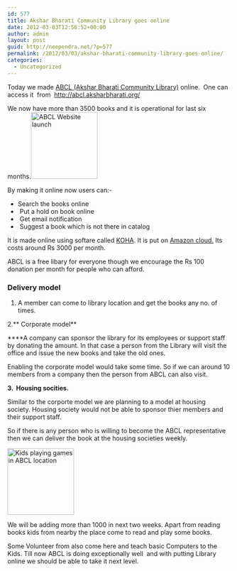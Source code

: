 ```yaml
---
id: 577
title: Akshar Bharati Community Library goes online
date: 2012-03-03T12:56:52+00:00
author: admin
layout: post
guid: http://neependra.net/?p=577
permalink: /2012/03/03/akshar-bharati-community-library-goes-online/
categories:
  - Uncategorized
---
```

Today we made [ABCL (Akshar Bharati Community Library)](http://neependra.net/?p=384) online.  One can access it  from  <http://abcl.aksharbharati.org/>
  
We now have more than 3500 books and it is operational for last six months.[<img class="size-thumbnail wp-image-585 alignright" title="ABCL Website launch " src="http://neependra.net/wp-content/uploads/2012/03/IMG_0183-150x150.jpg" alt="ABCL Website launch " width="150" height="150" />](http://neependra.net/wp-content/uploads/2012/03/IMG_0183.jpg)
  
By making it online now users can:-

  * Search the books online
  *  Put a hold on book online
  *  Get email notification
  *  Suggest a book which is not there in catalog

It is made online using softare called [KOHA](http://www.koha.org/). It is put on [Amazon cloud.](http://aws.amazon.com/ec2/) Its costs around Rs 3000 per month.
  
ABCL is a free libary for everyone though we encourage the Rs 100 donation per month for people who can afford.

### **Delivery model**

1. A member can come to library location and get the books any no. of times.
  
2.** Corporate model**
  
****A company can sponsor the library for its employees or support staff by donating the amount. In that case a person from the Library will visit the office and issue the new books and take the old ones.
  
Enabling the corporate model would take some time. So if we can around 10 members from a company then the person from ABCL can also visit.
  
**3.  Housing socities.**
  
Similar to the corporte model we are planning to a model at housing society. Housing society would not be able to sponsor thier members and their support staff.
  
So if there is any person who is willing to become the ABCL representative then we can deliver the book at the housing societies weekly.
  
[<img class="alignleft size-thumbnail wp-image-589" title="Kids playing games in ABCL location" src="http://neependra.net/wp-content/uploads/2012/03/IMG_0179-150x150.jpg" alt="Kids playing games in ABCL location" width="150" height="150" />](http://neependra.net/wp-content/uploads/2012/03/IMG_0179.jpg)
  
We will be adding more than 1000 in next two weeks. Apart from reading books kids from nearby the place come to read and play some books.
  
Some Volunteer from also come here and teach basic Computers to the Kids. Till now ABCL is doing exceptionally well  and with putting Library online we should be able to take it next level.